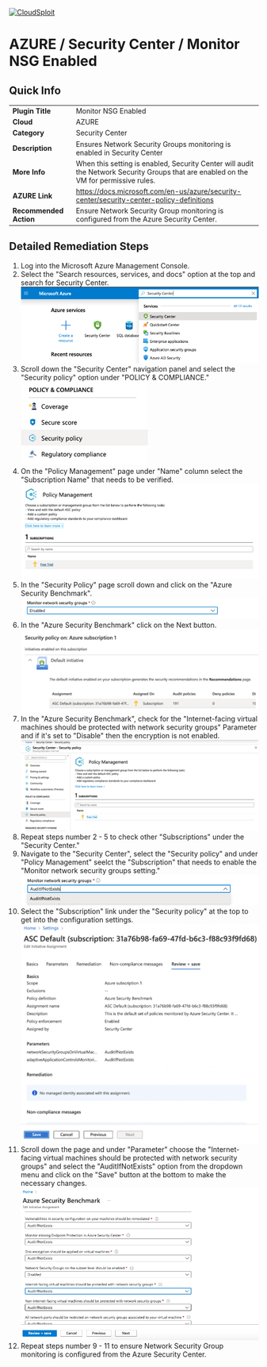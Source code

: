[![CloudSploit](https://cloudsploit.com/img/logo-new-big-text-100.png "CloudSploit")](https://cloudsploit.com)

# AZURE / Security Center / Monitor NSG Enabled

## Quick Info

| | |
|-|-|
| **Plugin Title** | Monitor NSG Enabled |
| **Cloud** | AZURE |
| **Category** | Security Center |
| **Description** | Ensures Network Security Groups monitoring is enabled in Security Center |
| **More Info** | When this setting is enabled, Security Center will audit the Network Security Groups that are enabled on the VM for permissive rules. |
| **AZURE Link** | https://docs.microsoft.com/en-us/azure/security-center/security-center-policy-definitions |
| **Recommended Action** | Ensure Network Security Group monitoring is configured from the Azure Security Center. |

## Detailed Remediation Steps

1. Log into the Microsoft Azure Management Console.
2. Select the "Search resources, services, and docs" option at the top and search for Security Center. </br> <img src="/resources/azure/securitycenter/monitor-nsg-enabled/step2.png"/>
3. Scroll down the "Security Center" navigation panel and select the "Security policy" option under "POLICY & COMPLIANCE."</br> <img src="/resources/azure/securitycenter/monitor-nsg-enabled/step3.png"/>
4. On the "Policy Management" page under "Name" column select the "Subscription Name" that needs to be verified.</br> <img src="/resources/azure/securitycenter/monitor-nsg-enabled/step4.png"/>
5. In the "Security Policy" page scroll down and click on the "Azure Security Benchmark".</br> <img src="/resources/azure/securitycenter/monitor-nsg-enabled/step5.png"/>
6. In the "Azure Security Benchmark" click on the Next button.</br> <img src="/resources/azure/securitycenter/monitor-nsg-enabled/step6.png"/>
7. In the "Azure Security Benchmark", check for the "Internet-facing virtual machines should be protected with network security groups" Parameter and if it's set to "Disable" then the encryption is not enabled.</br> <img src="/resources/azure/securitycenter/monitor-nsg-enabled/step7.png"/>
8. Repeat steps number 2 - 5 to check other "Subscriptions" under the "Security Center."</br>
9. Navigate to the "Security Center", select the "Security policy" and under "Policy Management" seelct the "Subscription" that needs to enable the "Monitor network security groups setting."</br> <img src="/resources/azure/securitycenter/monitor-nsg-enabled/step9.png"/>
10. Select the "Subscription" link under the "Security policy" at the top to get into the configuration settings. </br> <img src="/resources/azure/securitycenter/monitor-nsg-enabled/step10.png"/>
11. Scroll down the page and under "Parameter" choose the "Internet-facing virtual machines should be protected with network security groups" and select the "AuditIfNotExists" option from the dropdown menu and click on the "Save" button at the bottom to make the necessary changes.</br> <img src="/resources/azure/securitycenter/monitor-nsg-enabled/step11.png"/>
12. Repeat steps number 9 - 11 to ensure Network Security Group monitoring is configured from the Azure Security Center.</br>

